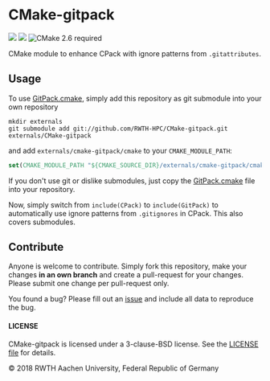 # CMake-gitpack

[![](https://img.shields.io/github/issues-raw/RWTH-HPC/CMake-gitpack.svg?style=flat-square)](https://github.com/RWTH-HPC/CMake-gitpack/issues)
[![](https://img.shields.io/badge/license-BSD--3--clause-blue.svg?style=flat-square)](LICENSE)
![CMake 2.6 required](http://img.shields.io/badge/CMake_required-2.6-lightgrey.svg?style=flat-square)

CMake module to enhance CPack with ignore patterns from `.gitattributes`.


## Usage

To use [GitPack.cmake](cmake/GitPack.cmake), simply add this repository as git
submodule into your own repository
```Shell
mkdir externals
git submodule add git://github.com/RWTH-HPC/CMake-gitpack.git externals/CMake-gitpack
```
and add `externals/cmake-gitpack/cmake` to your `CMAKE_MODULE_PATH`:
```CMake
set(CMAKE_MODULE_PATH "${CMAKE_SOURCE_DIR}/externals/cmake-gitpack/cmake" ${CMAKE_MODULE_PATH})
```

If you don't use git or dislike submodules, just copy the
[GitPack.cmake](cmake/GitPack.cmake) file into your repository.

Now, simply switch from `include(CPack)` to `include(GitPack)` to automatically
use ignore patterns from `.gitignores` in CPack. This also covers submodules.


## Contribute

Anyone is welcome to contribute. Simply fork this repository, make your changes
**in an own branch** and create a pull-request for your changes. Please submit
one change per pull-request only.

You found a bug? Please fill out an
[issue](https://github.com/RWTH-HPC/CMake-gitpack/issues) and include all data
to reproduce the bug.


#### LICENSE

CMake-gitpack is licensed under a 3-clause-BSD license. See the
[LICENSE file](LICENSE) for details.

&copy; 2018 RWTH Aachen University, Federal Republic of Germany
